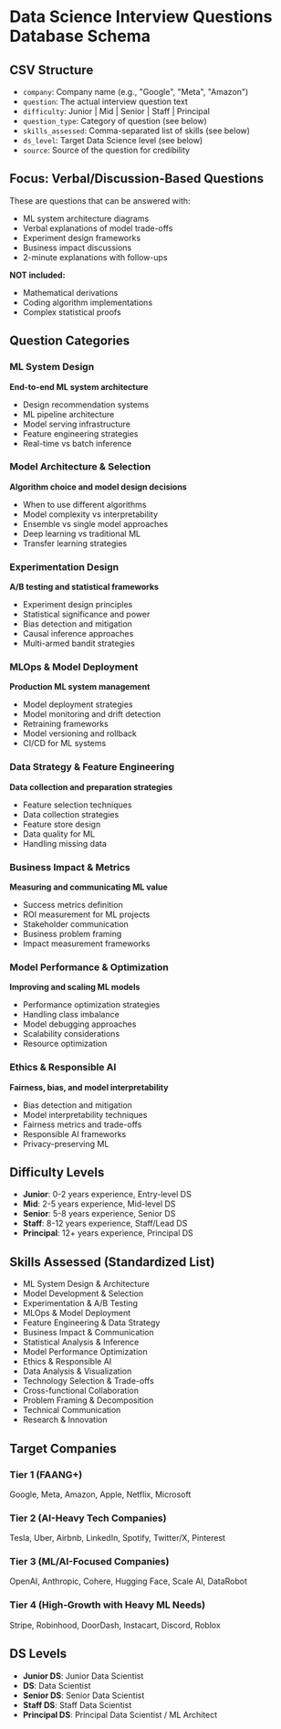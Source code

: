 # Data Science Interview Questions Database Schema

## CSV Structure
- `company`: Company name (e.g., "Google", "Meta", "Amazon")
- `question`: The actual interview question text
- `difficulty`: Junior | Mid | Senior | Staff | Principal
- `question_type`: Category of question (see below)
- `skills_assessed`: Comma-separated list of skills (see below)
- `ds_level`: Target Data Science level (see below)
- `source`: Source of the question for credibility

## Focus: Verbal/Discussion-Based Questions
These are questions that can be answered with:
- ML system architecture diagrams
- Verbal explanations of model trade-offs
- Experiment design frameworks
- Business impact discussions
- 2-minute explanations with follow-ups

**NOT included:**
- Mathematical derivations
- Coding algorithm implementations
- Complex statistical proofs

## Question Categories

### ML System Design
**End-to-end ML system architecture**
- Design recommendation systems
- ML pipeline architecture
- Model serving infrastructure
- Feature engineering strategies
- Real-time vs batch inference

### Model Architecture & Selection
**Algorithm choice and model design decisions**
- When to use different algorithms
- Model complexity vs interpretability
- Ensemble vs single model approaches
- Deep learning vs traditional ML
- Transfer learning strategies

### Experimentation Design
**A/B testing and statistical frameworks**
- Experiment design principles
- Statistical significance and power
- Bias detection and mitigation
- Causal inference approaches
- Multi-armed bandit strategies

### MLOps & Model Deployment
**Production ML system management**
- Model deployment strategies
- Model monitoring and drift detection
- Retraining frameworks
- Model versioning and rollback
- CI/CD for ML systems

### Data Strategy & Feature Engineering
**Data collection and preparation strategies**
- Feature selection techniques
- Data collection strategies
- Feature store design
- Data quality for ML
- Handling missing data

### Business Impact & Metrics
**Measuring and communicating ML value**
- Success metrics definition
- ROI measurement for ML projects
- Stakeholder communication
- Business problem framing
- Impact measurement frameworks

### Model Performance & Optimization
**Improving and scaling ML models**
- Performance optimization strategies
- Handling class imbalance
- Model debugging approaches
- Scalability considerations
- Resource optimization

### Ethics & Responsible AI
**Fairness, bias, and model interpretability**
- Bias detection and mitigation
- Model interpretability techniques
- Fairness metrics and trade-offs
- Responsible AI frameworks
- Privacy-preserving ML

## Difficulty Levels
- **Junior**: 0-2 years experience, Entry-level DS
- **Mid**: 2-5 years experience, Mid-level DS
- **Senior**: 5-8 years experience, Senior DS
- **Staff**: 8-12 years experience, Staff/Lead DS
- **Principal**: 12+ years experience, Principal DS

## Skills Assessed (Standardized List)
- ML System Design & Architecture
- Model Development & Selection
- Experimentation & A/B Testing
- MLOps & Model Deployment
- Feature Engineering & Data Strategy
- Business Impact & Communication
- Statistical Analysis & Inference
- Model Performance Optimization
- Ethics & Responsible AI
- Data Analysis & Visualization
- Technology Selection & Trade-offs
- Cross-functional Collaboration
- Problem Framing & Decomposition
- Technical Communication
- Research & Innovation

## Target Companies

### Tier 1 (FAANG+)
Google, Meta, Amazon, Apple, Netflix, Microsoft

### Tier 2 (AI-Heavy Tech Companies)
Tesla, Uber, Airbnb, LinkedIn, Spotify, Twitter/X, Pinterest

### Tier 3 (ML/AI-Focused Companies)
OpenAI, Anthropic, Cohere, Hugging Face, Scale AI, DataRobot

### Tier 4 (High-Growth with Heavy ML Needs)
Stripe, Robinhood, DoorDash, Instacart, Discord, Roblox

## DS Levels
- **Junior DS**: Junior Data Scientist
- **DS**: Data Scientist
- **Senior DS**: Senior Data Scientist
- **Staff DS**: Staff Data Scientist
- **Principal DS**: Principal Data Scientist / ML Architect